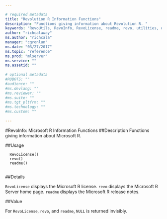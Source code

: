 ```yaml
--- 
 
# required metadata 
title: "Revolution R Information Functions" 
description: "Functions giving information about Revolution R. " 
keywords: "RevoUtils, RevoInfo, RevoLicense, readme, revo, utilities, documentation" 
author: "richcalaway"
ms.author: "richcala" 
manager: "cgronlun" 
ms.date: "03/27/2017" 
ms.topic: "reference" 
ms.prod: "mlserver" 
ms.service: "" 
ms.assetid: "" 
 
# optional metadata 
#ROBOTS: "" 
#audience: "" 
#ms.devlang: "" 
#ms.reviewer: "" 
#ms.suite: "" 
#ms.tgt_pltfrm: "" 
#ms.technology: "" 
#ms.custom: "" 
 
--- 
```

 
 
 
 
 
 
 #RevoInfo: Microsoft R Information Functions 
 ##Description
 Functions giving information about Microsoft R.
 
 
 ##Usage

```   
  RevoLicense()
  revo()
  readme()
 
```
 
 
 
 ##Details
 
`RevoLicense` displays the Microsoft R license. `revo` displays the Microsoft R Server home page. `readme` displays the Microsoft R release notes.
 
 
 ##Value
 
For `RevoLicense`, `revo`,
and `readme`, `NULL` is returned invisibly.
 
 
 
 
 
